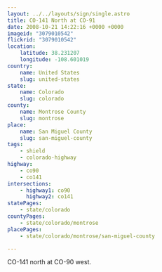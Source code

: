 ```yaml
---
layout: ../../layouts/sign/single.astro
title: CO-141 North at CO-91
date: 2008-10-21 14:22:16 +0000 +0000
imageid: "3079010542"
flickrid: "3079010542"
location:
    latitude: 38.231207
    longitude: -108.601019
country:
    name: United States
    slug: united-states
state:
    name: Colorado
    slug: colorado
county:
    name: Montrose County
    slug: montrose
place:
    name: San Miguel County
    slug: san-miguel-county
tags:
    - shield
    - colorado-highway
highway:
    - co90
    - co141
intersections:
    - highway1: co90
      highway2: co141
statePages:
    - state/colorado
countyPages:
    - state/colorado/montrose
placePages:
    - state/colorado/montrose/san-miguel-county

---
```

CO-141 north at CO-90 west.